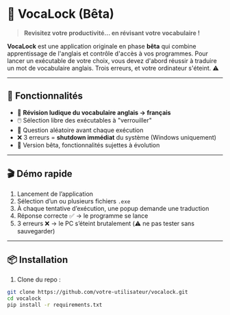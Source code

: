 # 🧠 VocaLock (Bêta)

> **Revisitez votre productivité… en révisant votre vocabulaire !**

**VocaLock** est une application originale en phase **bêta** qui combine apprentissage de l'anglais et contrôle d'accès à vos programmes. Pour lancer un exécutable de votre choix, vous devez d'abord réussir à traduire un mot de vocabulaire anglais. Trois erreurs, et votre ordinateur s'éteint. ⚠️

---

## 🚀 Fonctionnalités

- 🧩 **Révision ludique du vocabulaire anglais → français**
- 🖱️ Sélection libre des exécutables à "verrouiller"
- 🧠 Question aléatoire avant chaque exécution
- ❌ 3 erreurs = **shutdown immédiat** du système (Windows uniquement)
- 🧪 Version bêta, fonctionnalités sujettes à évolution

---

## 🎬 Démo rapide

1. Lancement de l’application
2. Sélection d’un ou plusieurs fichiers `.exe`
3. À chaque tentative d’exécution, une popup demande une traduction
4. Réponse correcte ✅ → le programme se lance
5. 3 erreurs ❌ → le PC s’éteint brutalement (⚠️ ne pas tester sans sauvegarder)

---

## 📦 Installation

1. Clone du repo :

```bash
git clone https://github.com/votre-utilisateur/vocalock.git
cd vocalock
pip install -r requirements.txt